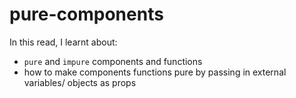 # pure-components


In this read, I learnt about:
- `pure` and `impure` components and functions
- how to make components functions pure by passing in external variables/ objects as props